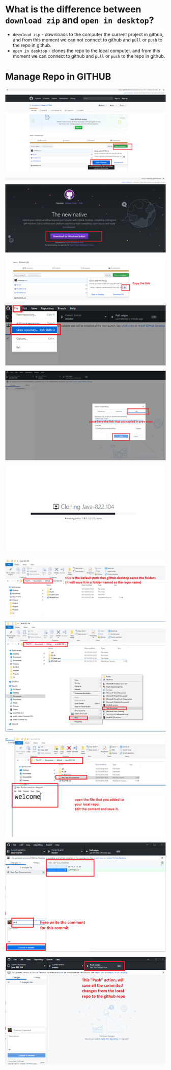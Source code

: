 # What is the difference between `download zip` and `open in desktop`?
* `download zip` - downloads to the computer the current project in github, and from this moment we can not connect to github and `pull` or `push` to the repo in github.
* `open in desktop` - clones the repo to the local computer. and from this moment we can connect to github and `pull` or `push` to the repo in github.

# Manage Repo in GITHUB

![picture](step1.png)   

![picture](step2.png)   

![picture](step3.png)   

![picture](step4.png)   

![picture](step5.png)   

![picture](step6.png)   

![picture](step7.png)   

![picture](step8.png)   

![picture](step9.png)   

![picture](step10.png)   

![picture](step11.png)
